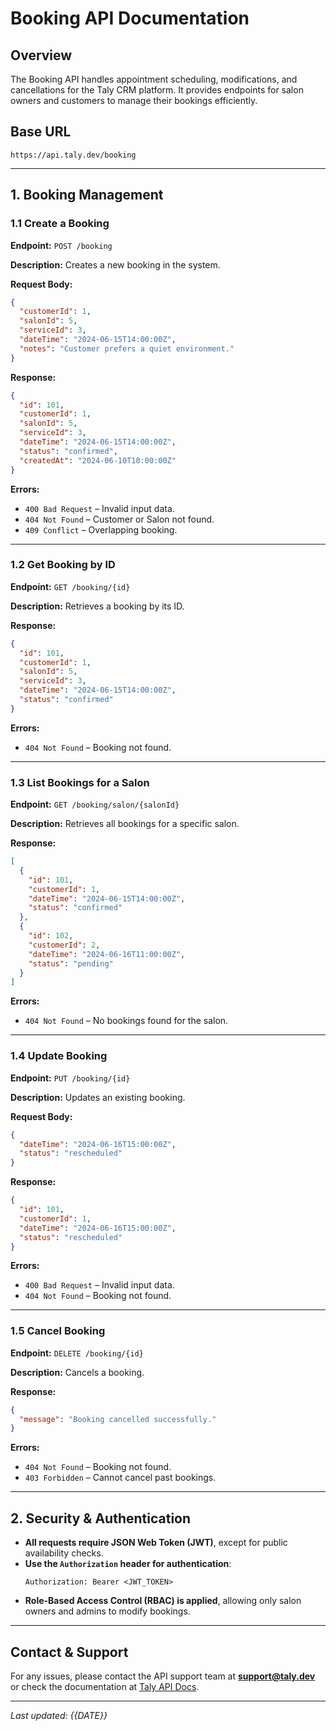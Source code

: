 # Booking API Documentation

## Overview
The Booking API handles appointment scheduling, modifications, and cancellations for the Taly CRM platform. It provides endpoints for salon owners and customers to manage their bookings efficiently.

## Base URL
```
https://api.taly.dev/booking
```

---

## **1. Booking Management**

### **1.1 Create a Booking**
**Endpoint:** `POST /booking`

**Description:** Creates a new booking in the system.

**Request Body:**
```json
{
  "customerId": 1,
  "salonId": 5,
  "serviceId": 3,
  "dateTime": "2024-06-15T14:00:00Z",
  "notes": "Customer prefers a quiet environment."
}
```

**Response:**
```json
{
  "id": 101,
  "customerId": 1,
  "salonId": 5,
  "serviceId": 3,
  "dateTime": "2024-06-15T14:00:00Z",
  "status": "confirmed",
  "createdAt": "2024-06-10T10:00:00Z"
}
```

**Errors:**
- `400 Bad Request` – Invalid input data.
- `404 Not Found` – Customer or Salon not found.
- `409 Conflict` – Overlapping booking.

---

### **1.2 Get Booking by ID**
**Endpoint:** `GET /booking/{id}`

**Description:** Retrieves a booking by its ID.

**Response:**
```json
{
  "id": 101,
  "customerId": 1,
  "salonId": 5,
  "serviceId": 3,
  "dateTime": "2024-06-15T14:00:00Z",
  "status": "confirmed"
}
```

**Errors:**
- `404 Not Found` – Booking not found.

---

### **1.3 List Bookings for a Salon**
**Endpoint:** `GET /booking/salon/{salonId}`

**Description:** Retrieves all bookings for a specific salon.

**Response:**
```json
[
  {
    "id": 101,
    "customerId": 1,
    "dateTime": "2024-06-15T14:00:00Z",
    "status": "confirmed"
  },
  {
    "id": 102,
    "customerId": 2,
    "dateTime": "2024-06-16T11:00:00Z",
    "status": "pending"
  }
]
```

**Errors:**
- `404 Not Found` – No bookings found for the salon.

---

### **1.4 Update Booking**
**Endpoint:** `PUT /booking/{id}`

**Description:** Updates an existing booking.

**Request Body:**
```json
{
  "dateTime": "2024-06-16T15:00:00Z",
  "status": "rescheduled"
}
```

**Response:**
```json
{
  "id": 101,
  "customerId": 1,
  "dateTime": "2024-06-16T15:00:00Z",
  "status": "rescheduled"
}
```

**Errors:**
- `400 Bad Request` – Invalid input data.
- `404 Not Found` – Booking not found.

---

### **1.5 Cancel Booking**
**Endpoint:** `DELETE /booking/{id}`

**Description:** Cancels a booking.

**Response:**
```json
{
  "message": "Booking cancelled successfully."
}
```

**Errors:**
- `404 Not Found` – Booking not found.
- `403 Forbidden` – Cannot cancel past bookings.

---

## **2. Security & Authentication**
- **All requests require JSON Web Token (JWT)**, except for public availability checks.
- **Use the `Authorization` header for authentication**:
  ```
  Authorization: Bearer <JWT_TOKEN>
  ```
- **Role-Based Access Control (RBAC) is applied**, allowing only salon owners and admins to modify bookings.

---

## **Contact & Support**
For any issues, please contact the API support team at **support@taly.dev** or check the documentation at [Taly API Docs](https://api.taly.dev/docs).

---

_Last updated: {{DATE}}_

